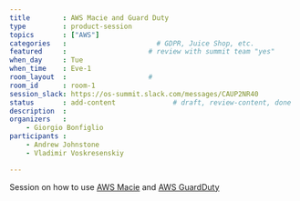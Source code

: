 ```yaml
---
title        : AWS Macie and Guard Duty
type         : product-session
topics       : ["AWS"]
categories   :                      # GDPR, Juice Shop, etc.
featured     :                    # review with summit team "yes"
when_day     : Tue
when_time    : Eve-1
room_layout  :                    #
room_id      : room-1
session_slack: https://os-summit.slack.com/messages/CAUP2NR40
status       : add-content              # draft, review-content, done
description  :
organizers   :
    - Giorgio Bonfiglio
participants :
    - Andrew Johnstone
    - Vladimir Voskresenskiy

---
```


Session on how to use [AWS Macie](https://aws.amazon.com/macie/) and [AWS GuardDuty](https://aws.amazon.com/guardduty/)

<!-- (add more details about DevSecOps Maturity Model here)

## WHY

(...)

## What

(...)

## Outcomes

(...)

## References

(...) -->
